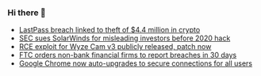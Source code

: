 ### Hi there 👋

<!--START_SECTION:feed-->
* [LastPass breach linked to theft of $4.4 million in crypto](https://www.bleepingcomputer.com/news/security/lastpass-breach-linked-to-theft-of-44-million-in-crypto/)
* [SEC sues SolarWinds for misleading investors before 2020 hack](https://www.bleepingcomputer.com/news/security/sec-sues-solarwinds-for-misleading-investors-before-2020-hack/)
* [RCE exploit for Wyze Cam v3 publicly released, patch now](https://www.bleepingcomputer.com/news/security/rce-exploit-for-wyze-cam-v3-publicly-released-patch-now/)
* [FTC orders non-bank financial firms to report breaches in 30 days](https://www.bleepingcomputer.com/news/security/ftc-orders-non-bank-financial-firms-to-report-breaches-in-30-days/)
* [Google Chrome now auto-upgrades to secure connections for all users](https://www.bleepingcomputer.com/news/google/google-chrome-now-auto-upgrades-to-secure-connections-for-all-users/)
<!--END_SECTION:feed-->

<!--
**frankenk/frankenk** is a ✨ _special_ ✨ repository because its `README.md` (this file) appears on your GitHub profile.

Here are some ideas to get you started:

- 🔭 I’m currently working on ...
- 🌱 I’m currently learning ...
- 👯 I’m looking to collaborate on ...
- 🤔 I’m looking for help with ...
- 💬 Ask me about ...
- 📫 How to reach me: ...
- 😄 Pronouns: ...
- ⚡ Fun fact: ...
-->



